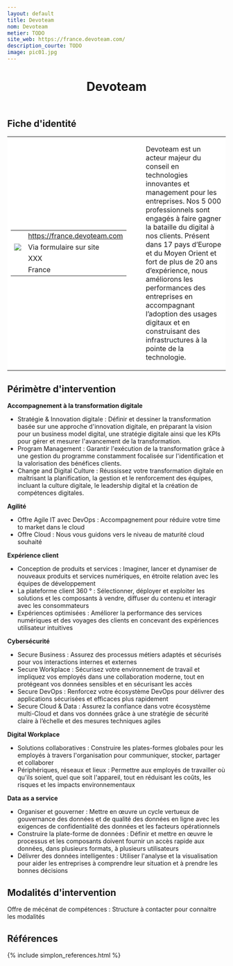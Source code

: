 ```yaml
---
layout: default
title: Devoteam
nom: Devoteam
metier: TODO
site_web: https://france.devoteam.com/
description_courte: TODO
image: pic01.jpg
---
```


<header>
	<h1> Devoteam </h1>
</header>

<div class="main">
	<h2> Fiche d'identité </h2>
	<table style="border-collapse: collapse;">
		<tr style="border: none; background-color:#FFFFFF;">
			<td style="border: none; background-color:#FFFFFF;width:20%;height:80%;">
				<div class="fiche_contact" style="">
					<table style="border-collapse: collapse;">
						<tr class="site_web" style="border: none; background-color:#FFFFFF;">
							<td style="border: none;">
								<img src="" class="fiche_icone"/>
							</td>
							<td style="border: none;">
								<a href="https://france.devoteam.com"> https://france.devoteam.com</a>
							</td>
						</tr>
						<tr class="contact" style="border: none; background-color:#FFFFFF;">
							<td style="border: none;display: table-cell;">
								<img src="{{site.url}}{{site.baseurl}}/images/email_icon.png" class="image" style="max-width:150%;vertical-align: middle;"/>
							</td>
							<td style="border: none;">
								Via formulaire sur site
							</td>
						</tr>
						<tr class="telephone" style="border: none; background-color:#FFFFFF;">
							<td style="border: none;">
								<img src="" class="fiche_icone"/>
							</td>
							<td style="border: none;">
								XXX
							</td>
						</tr>
						<tr class="zone" style="border: none; background-color:#FFFFFF;">
							<td style="border: none;">
								<img src="" class="fiche_icone"/>
							</td>
							<td style="border: none;">
								France
							</td>
						</tr>
					</table>
				</div>
			</td>
			<td style="width:10%;"/>
			<td style="background-color:#FFFFFF; width:60%;">
				<div class="fiche_identite">
					<p style="font-weight:normal;">
					Devoteam est un acteur majeur du conseil en technologies innovantes et management pour les entreprises. Nos 5 000 professionnels sont engagés à faire gagner la bataille du digital à nos clients. Présent dans 17 pays d’Europe et du Moyen Orient et fort de plus de 20 ans d’expérience, nous améliorons les performances des entreprises en accompagnant l’adoption des usages digitaux et en construisant des infrastructures à la pointe de la technologie.
					</p>
				</div>
			</td>
		</tr>
	</table>
	<div class="perimetre_intervention">
		<h2> Périmètre d'intervention </h2>
		<strong>Accompagnement à la transformation digitale</strong>
		<ul>
			<li>Stratégie & Innovation digitale :  Définir et dessiner la transformation basée sur une approche d'innovation digitale, en préparant la vision pour un business model digital, une stratégie digitale ainsi que les KPIs pour gérer et mesurer l'avancement de la transformation.</li>
			<li>Program Management : Garantir l'exécution de la transformation grâce à une gestion du programme constamment focalisée sur l'identification et la valorisation des bénéfices clients.</li>
			<li>Change and Digital Culture : Réussissez votre transformation digitale en maîtrisant la planification, la gestion et le renforcement des équipes, incluant la culture digitale, le leadership digital et la création de compétences digitales.</li>
		</ul>
		<strong>Agilité</strong>
		<ul><li> Offre Agile IT avec DevOps : Accompagnement pour réduire votre time to market dans le cloud </li>
		<li>Offre Cloud : Nous vous guidons vers le niveau de maturité cloud souhaité</li></ul>
		<strong>Expérience client</strong>
			<ul>
				<li>Conception de produits et services : Imaginer, lancer et dynamiser de nouveaux produits et services numériques, en étroite relation avec les équipes de développement</li>
				<li>La plateforme client 360 ° : Sélectionner, déployer et exploiter les solutions et les composants à vendre, diffuser du contenu et interagir avec les consommateurs</li>
				<li>Expériences optimisées : Améliorer la performance des services numériques et des voyages des clients en concevant des expériences utilisateur intuitives</li>
			</ul>
		<strong>Cybersécurité</strong>
		<ul>
			<li>Secure Business : Assurez des processus métiers adaptés et sécurisés pour vos interactions internes et externes</li>
			<li>Secure Workplace : Sécurisez votre environnement de travail et impliquez vos employés dans une collaboration moderne, tout en protégeant vos données sensibles et en sécurisant les accès</li>
			<li>Secure DevOps : Renforcez votre écosystème DevOps pour délivrer des applications sécurisées et efficaces plus rapidement</li>
			<li>Secure Cloud & Data : Assurez la confiance dans votre écosystème multi-Cloud et dans vos données grâce à une stratégie de sécurité claire à l’échelle et des mesures techniques agiles</li>
		</ul>
		<strong>Digital Workplace</strong>
		<ul>
			<li>Solutions collaboratives : Construire les plates-formes globales pour les employés à travers l'organisation pour communiquer, stocker, partager et collaborer</li>
			<li>Périphériques, réseaux et lieux : Permettre aux employés de travailler où qu'ils soient, quel que soit l'appareil, tout en réduisant les coûts, les risques et les impacts environnementaux </li>
		</ul>
		<strong>Data as a service</strong>
		<ul>
			<li>Organiser et gouverner : Mettre en œuvre un cycle vertueux de gouvernance des données et de qualité des données en ligne avec les exigences de confidentialité des données et les facteurs opérationnels</li>
			<li>Construire la plate-forme de données : Définir et mettre en œuvre le processus et les composants doivent fournir un accès rapide aux données, dans plusieurs formats, à plusieurs utilisateurs</li>
			<li>Délivrer des données intelligentes : Utiliser l'analyse et la visualisation pour aider les entreprises à comprendre leur situation et à prendre les bonnes décisions</li>
		</ul>
	</div>
	<div class="modalite_intervention">
		<h2> Modalités d'intervention </h2>
		<p> Offre de mécénat de compétences : Structure à contacter pour connaitre les modalités </p>
	</div>
</div>
<footer class="references">
	<h2> Références </h2>
	{% include simplon_references.html %}
</footer>

